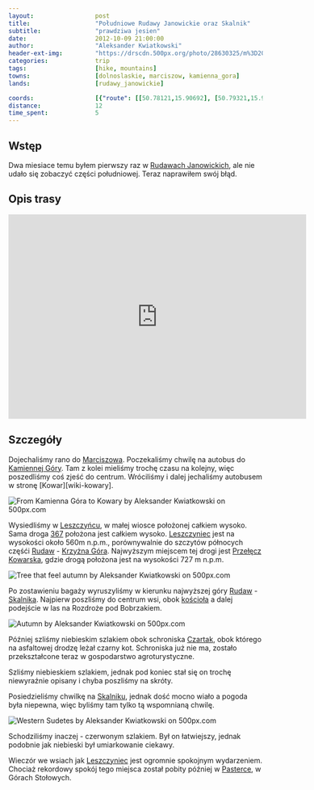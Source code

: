 ```yaml
---
layout:                 post
title:                  "Południowe Rudawy Janowickie oraz Skalnik"
subtitle:               "prawdziwa jesien"
date:                   2012-10-09 21:00:00
author:                 "Aleksander Kwiatkowski"
header-ext-img:         "https://drscdn.500px.org/photo/28630325/m%3D2048/16d1d770d1e913616204f2d913698cb0"
categories:             trip
tags:                   [hike, mountains]
towns:                  [dolnoslaskie, marciszow, kamienna_gora]
lands:                  [rudawy_janowickie]

coords:                 [{"route": [[50.78121,15.90692], [50.79321,15.90726], [50.79806,15.89340], [50.80631,15.89314], [50.81889,15.91460], [50.79486,15.90473]], "type": "hike"}]
distance:               12
time_spent:             5
---
```


[wiki-rudawy]:          https://pl.wikipedia.org/wiki/Rudawy_Janowickie
[wiki-367]:             https://pl.wikipedia.org/wiki/Droga_wojew%C3%B3dzka_nr_367
[wiki-marciszow]:       https://pl.wikipedia.org/wiki/Trzci%C5%84sko
[wiki-kamienna_gora]:   https://pl.wikipedia.org/wiki/Kamienna_G%C3%B3ra  
[wiki-leszczyniec]:     https://pl.wikipedia.org/wiki/Leszczyniec_(wojew%C3%B3dztwo_dolno%C5%9Bl%C4%85skie)
[wiki-krzyzna]:         https://pl.wikipedia.org/wiki/Krzy%C5%BCna_G%C3%B3ra
[wiki-skalnik]:         https://pl.wikipedia.org/wiki/Skalnik_(Rudawy_Janowickie)
[wiki-leszcz-kosciol]:  https://pl.wikipedia.org/wiki/Parafia_%C5%9Bw._Bart%C5%82omieja_Aposto%C5%82a_w_Leszczy%C5%84cu
[wiki-czartak]:         https://pl.wikipedia.org/wiki/Schronisko_%E2%80%9ECzartak%E2%80%9D
[wiki-przel-kowarska]:  https://pl.wikipedia.org/wiki/Prze%C5%82%C4%99cz_Kowarska
[wiki-pasterka]:        https://pl.wikipedia.org/wiki/Pasterka_(wojew%C3%B3dztwo_dolno%C5%9Bl%C4%85skie)

Wstęp
-----

Dwa miesiace temu byłem pierwszy raz w [Rudawach Janowickich][wiki-rudawy], ale nie udało się zobaczyć części
południowej. Teraz naprawiłem swój błąd.

Opis trasy
----------

<iframe height='405' width='590' frameborder='0' allowtransparency='true' scrolling='no' src='https://www.strava.com/activities/333290287/embed/759872385928bc1bf0b8123c01ee7bf551313129'></iframe>

Szczegóły
---------

Dojechaliśmy rano do [Marciszowa][wiki-marciszow]. Poczekaliśmy chwilę na autobus do [Kamiennej Góry][wiki-kamienna_gora].
Tam z kolei mieliśmy trochę czasu na kolejny, więc poszedliśmy coś zjeść do centrum. Wróciliśmy i dalej jechaliśmy
autobusem w stronę [Kowar][wiki-kowary].

<div class='pixels-photo'>
  <p>
    <img src='https://drscdn.500px.org/photo/23974233/m%3D900/9c99f9448b32b06c16d15a181e9c0eac' alt='From Kamienna Góra to Kowary by Aleksander Kwiatkowski on 500px.com'>
  </p>
  <a href='https://500px.com/photo/23974233/from-kamienna-g%C3%B3ra-to-kowary-by-aleksander-kwiatkowski' alt='From Kamienna Góra to Kowary by Aleksander Kwiatkowski on 500px.com'></a>
</div>
<script type='text/javascript' src='https://500px.com/embed.js'></script>

Wysiedliśmy w [Leszczyńcu][wiki-leszczyniec], w małej wiosce położonej całkiem wysoko. Sama droga [367][wiki-367]
położona jest całkiem wysoko. [Leszczyniec][wiki-leszczyniec] jest na wysokości około 560m n.p.m., porównywalnie do szczytów
północych częśći [Rudaw][wiki-rudawy] - [Krzyżna Góra][wiki-krzyzna]. Najwyższym miejscem tej drogi jest
[Przełęcz Kowarska][wiki-przel-kowarska], gdzie drogą położona jest na wysokości 727 m n.p.m.

<div class='pixels-photo'>
  <p>
    <img src='https://drscdn.500px.org/photo/28630541/m%3D900/95a34e8de1a1fd4107b8f09acccc94bb' alt='Tree that feel autumn by Aleksander Kwiatkowski on 500px.com'>
  </p>
  <a href='https://500px.com/photo/28630541/tree-that-feel-autumn-by-aleksander-kwiatkowski' alt='Tree that feel autumn by Aleksander Kwiatkowski on 500px.com'></a>
</div>
<script type='text/javascript' src='https://500px.com/embed.js'></script>

Po zostawieniu bagaży wyruszyliśmy w kierunku najwyższej góry [Rudaw][wiki-rudawy] - [Skalnika][wiki-skalnik].
Najpierw poszliśmy do centrum wsi, obok [kościoła][wiki-leszcz-kosciol] a dalej podejście w las na
Rozdroże pod Bobrzakiem.

<div class='pixels-photo'>
  <p>
    <img src='https://drscdn.500px.org/photo/23974283/m%3D900/b6afd17dce0f487a7b80a9d21109ef6b' alt='Autumn by Aleksander Kwiatkowski on 500px.com'>
  </p>
  <a href='https://500px.com/photo/23974283/autumn-by-aleksander-kwiatkowski' alt='Autumn by Aleksander Kwiatkowski on 500px.com'></a>
</div>
<script type='text/javascript' src='https://500px.com/embed.js'></script>

Później szliśmy niebieskim szlakiem obok schroniska [Czartak][wiki-czartak], obok którego na asfaltowej drodzę leżał
czarny kot. Schroniska już nie ma, zostało przekształcone teraz w gospodarstwo agroturystyczne.

Szliśmy niebieskiem szlakiem, jednak pod koniec stał się on trochę niewyraźnie opisany i chyba poszliśmy na skróty.

Posiedzieliśmy chwilkę na [Skalniku][wiki-skalnik], jednak dość mocno wiało a pogoda była niepewna, więc byliśmy tam
tylko tą wspomnianą chwilę.

<div class='pixels-photo'>
  <p>
    <img src='https://drscdn.500px.org/photo/28662503/m%3D900/b531ba5d01d1f59506564418d4af42fa' alt='Western Sudetes by Aleksander Kwiatkowski on 500px.com'>
  </p>
  <a href='https://500px.com/photo/28662503/western-sudetes-by-aleksander-kwiatkowski' alt='Western Sudetes by Aleksander Kwiatkowski on 500px.com'></a>
</div>
<script type='text/javascript' src='https://500px.com/embed.js'></script>

Schodziliśmy inaczej - czerwonym szlakiem. Był on łatwiejszy, jednak podobnie jak niebieski był umiarkowanie ciekawy.

Wieczór we wsiach jak [Leszczyniec][wiki-leszczyniec] jest ogromnie spokojnym wydarzeniem. Chociaż
rekordowy spokój tego miejsca został pobity później w [Pasterce][wiki-pasterka], w Górach Stołowych.
